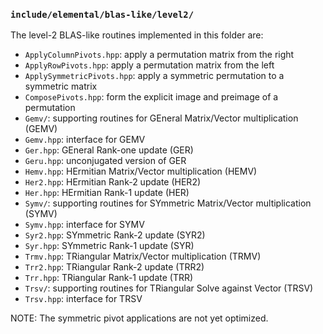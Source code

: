### `include/elemental/blas-like/level2/`

The level-2 BLAS-like routines implemented in this folder are:

-  `ApplyColumnPivots.hpp`: apply a permutation matrix from the right
-  `ApplyRowPivots.hpp`: apply a permutation matrix from the left
-  `ApplySymmetricPivots.hpp`: apply a symmetric permutation to a symmetric
   matrix
-  `ComposePivots.hpp`: form the explicit image and preimage of a permutation
-  `Gemv/`: supporting routines for GEneral Matrix/Vector multiplication (GEMV)
-  `Gemv.hpp`: interface for GEMV
-  `Ger.hpp`: GEneral Rank-one update (GER)
-  `Geru.hpp`: unconjugated version of GER
-  `Hemv.hpp`: HErmitian Matrix/Vector multiplication (HEMV)
-  `Her2.hpp`: HErmitian Rank-2 update (HER2)
-  `Her.hpp`: HErmitian Rank-1 update (HER)
-  `Symv/`: supporting routines for SYmmetric Matrix/Vector multiplication 
   (SYMV)
-  `Symv.hpp`: interface for SYMV
-  `Syr2.hpp`: SYmmetric Rank-2 update (SYR2)
-  `Syr.hpp`: SYmmetric Rank-1 update (SYR)
-  `Trmv.hpp`: TRiangular Matrix/Vector multiplication (TRMV)
-  `Trr2.hpp`: TRiangular Rank-2 update (TRR2)
-  `Trr.hpp`: TRiangular Rank-1 update (TRR)
-  `Trsv/`: supporting routines for TRiangular Solve against Vector (TRSV)
-  `Trsv.hpp`: interface for TRSV

NOTE: The symmetric pivot applications are not yet optimized.
